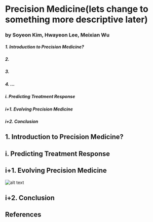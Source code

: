 
# Precision Medicine(lets change to something more descriptive later)
### by Soyeon Kim, Hwayeon Lee, Meixian Wu

##### 1. Introduction to Precision Medicine?
##### 2. 
##### 3. 
##### 4. ...
##### i. Predicting Treatment Response
##### i+1. Evolving Precision Medicine
##### i+2. Conclusion

## 1. Introduction to Precision Medicine?


## i. Predicting Treatment Response

## i+1. Evolving Precision Medicine

![alt text](https://erj.ersjournals.com/content/erj/50/4/1700391/F2.large.jpg)

## i+2. Conclusion

## References
